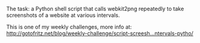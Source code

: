 The task: a Python shell script that calls webkit2png repeatedly to take screenshots of a website at various intervals.

This is one of my weekly challenges, more info at: http://gotofritz.net/blog/weekly-challenge/script-screesh…ntervals-pytho/
